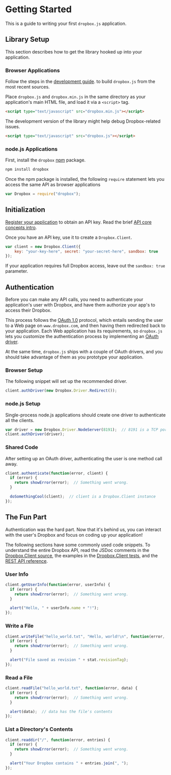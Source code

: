 # Getting Started

This is a guide to writing your first `dropbox.js` application.


## Library Setup

This section describes how to get the library hooked up into your application.

### Browser Applications

Follow the steps in the
[development guide](https://github.com/dropbox/dropbox-js/tree/master/doc/development.md).
to build `dropbox.js` from the most recent sources.

Place `dropbox.js` and `dropbox.min.js` in the same directory as your
application's main HTML file, and load it via a `<script>` tag.

```html
<script type="text/javascript" src="dropbox.min.js"></script>
```

The development version of the library might help debug Dropbox-related issues.

```html
<script type="text/javascript" src="dropbox.js"></script>
```

### node.js Applications

First, install the `dropbox` [npm](https://npmjs.org/) package.

```bash
npm install dropbox
```

Once the npm package is installed, the following `require` statement lets you
access the same API as browser applications

```javascript
var Dropbox = require("dropbox");
```


## Initialization

[Register your application](https://www.dropbox.com/developers/apps) to obtain
an API key. Read the brief
[API core concepts intro](https://www.dropbox.com/developers/start/core).

Once you have an API key, use it to create a `Dropbox.Client`.

```javascript
var client = new Dropbox.Client({
    key: "your-key-here", secret: "your-secret-here", sandbox: true
});
```

If your application requires full Dropbox access, leave out the `sandbox: true`
parameter.


## Authentication

Before you can make any API calls, you need to authenticate your application's
user with Dropbox, and have them authorize your app's to access their Dropbox.

This process follows the [OAuth 1.0](http://tools.ietf.org/html/rfc5849)
protocol, which entails sending the user to a Web page on `www.dropbox.com`,
and then having them redirected back to your application. Each Web application
has its requirements, so `dropbox.js` lets you customize the authentication
process by implementing an
[OAuth driver](https://github.com/dropbox/dropbox-js/blob/master/src/drivers.coffee).

At the same time, `dropbox.js` ships with a couple of OAuth drivers, and you
should take advantage of them as you prototype your application.

### Browser Setup

The following snippet will set up the recommended driver.

```javascript
client.authDriver(new Dropbox.Driver.Redirect());
```

### node.js Setup

Single-process node.js applications should create one driver to authenticate
all the clients.

```javascript
var driver = new Dropbox.Driver.NodeServer(8191);  // 8191 is a TCP port
client.authDriver(driver);
```

### Shared Code

After setting up an OAuth driver, authenticating the user is one method call
away.

```javascript
client.authenticate(function(error, client) {
  if (error) {
    return showError(error);  // Something went wrong.
  }

  doSomethingCool(client);  // client is a Dropbox.Client instance
});
```


## The Fun Part

Authentication was the hard part. Now that it's behind us, you can interact
with the user's Dropbox and focus on coding up your application!

The following sections have some commonly used code snippets. To understand the
entire Dropbox API, read the JSDoc comments in the
[Dropbox.Client source](https://github.com/dropbox/dropbox-js/blob/master/src/client.coffee),
the examples in the
[Dropbox.Client tests](https://github.com/dropbox/dropbox-js/blob/master/test/src/client_test.coffee),
and the
[REST API reference](https://www.dropbox.com/developers/reference/api).


### User Info

```javascript
client.getUserInfo(function(error, userInfo) {
  if (error) {
    return showError(error);  // Something went wrong.
  }

  alert("Hello, " + userInfo.name + "!");
});
```

### Write a File

```javascript
client.writeFile("hello_world.txt", "Hello, world!\n", function(error, stat) {
  if (error) {
    return showError(error);  // Something went wrong.
  }

  alert("File saved as revision " + stat.revisionTag);
});
```

### Read a File

```javascript
client.readFile("hello_world.txt", function(error, data) {
  if (error) {
    return showError(error);  // Something went wrong.
  }

  alert(data);  // data has the file's contents
});
```

### List a Directory's Contents

```javascript
client.readdir("/", function(error, entries) {
  if (error) {
    return showError(error);  // Something went wrong.
  }

  alert("Your Dropbox contains " + entries.join(", ");
});
```

